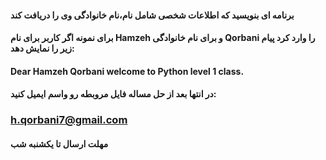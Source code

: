 #### برنامه ای بنویسید که اطلاعات شخصی شامل نام،نام خانوادگی وی را دریافت کند
#### برای نمونه اگر کاربر برای نام Hamzeh و برای نام خانوادگی Qorbani را وارد کرد پیام زیر را نمایش دهد:
#### Dear Hamzeh Qorbani welcome to Python level 1 class.

#### در انتها بعد از حل مساله فایل مروبطه رو واسم ایمیل کنید:
### h.qorbani7@gmail.com

#### مهلت ارسال تا یکشنبه شب  